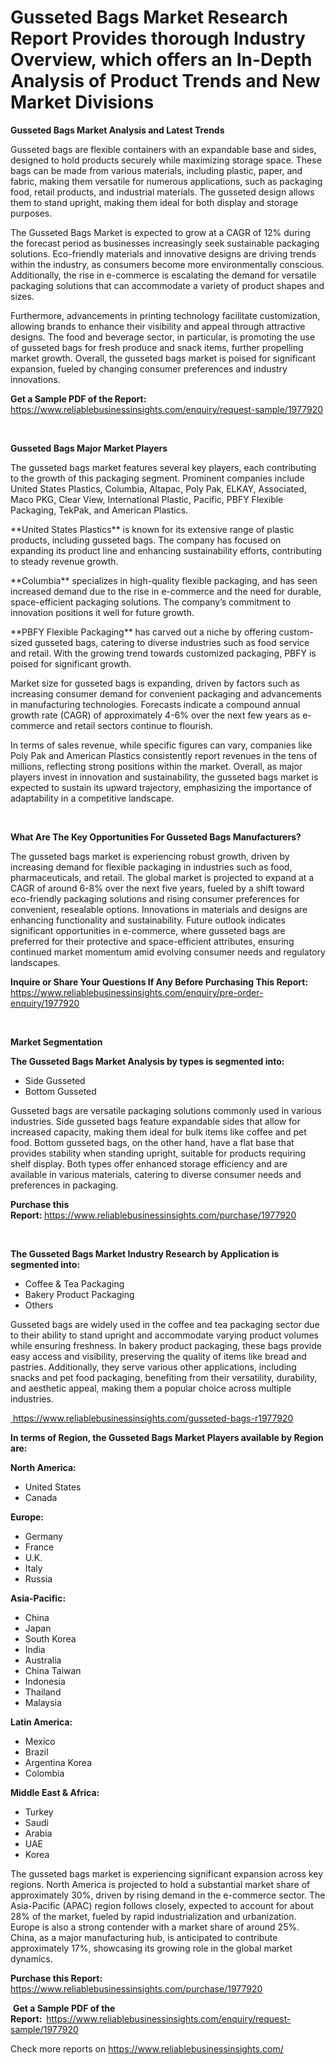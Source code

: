 <p><h1>Gusseted Bags Market Research Report Provides thorough Industry Overview, which offers an In-Depth Analysis of Product Trends and New Market Divisions</h1></p><p><strong>Gusseted Bags Market Analysis and Latest Trends</strong></p>
<p><p>Gusseted bags are flexible containers with an expandable base and sides, designed to hold products securely while maximizing storage space. These bags can be made from various materials, including plastic, paper, and fabric, making them versatile for numerous applications, such as packaging food, retail products, and industrial materials. The gusseted design allows them to stand upright, making them ideal for both display and storage purposes.</p><p>The Gusseted Bags Market is expected to grow at a CAGR of 12% during the forecast period as businesses increasingly seek sustainable packaging solutions. Eco-friendly materials and innovative designs are driving trends within the industry, as consumers become more environmentally conscious. Additionally, the rise in e-commerce is escalating the demand for versatile packaging solutions that can accommodate a variety of product shapes and sizes.</p><p>Furthermore, advancements in printing technology facilitate customization, allowing brands to enhance their visibility and appeal through attractive designs. The food and beverage sector, in particular, is promoting the use of gusseted bags for fresh produce and snack items, further propelling market growth. Overall, the gusseted bags market is poised for significant expansion, fueled by changing consumer preferences and industry innovations.</p></p>
<p><strong>Get a Sample PDF of the Report:&nbsp;</strong> <a href="https://www.reliablebusinessinsights.com/enquiry/request-sample/1977920?utm_campaign=2350&utm_medium=2&utm_source=Github&utm_content=ia&utm_term=08022025&utm_id=gusseted-bags">https://www.reliablebusinessinsights.com/enquiry/request-sample/1977920</a></p>
<p>&nbsp;</p>
<p><strong>Gusseted Bags Major Market Players</strong></p>
<p><p>The gusseted bags market features several key players, each contributing to the growth of this packaging segment. Prominent companies include United States Plastics, Columbia, Altapac, Poly Pak, ELKAY, Associated, Maco PKG, Clear View, International Plastic, Pacific, PBFY Flexible Packaging, TekPak, and American Plastics. </p><p>**United States Plastics** is known for its extensive range of plastic products, including gusseted bags. The company has focused on expanding its product line and enhancing sustainability efforts, contributing to steady revenue growth. </p><p>**Columbia** specializes in high-quality flexible packaging, and has seen increased demand due to the rise in e-commerce and the need for durable, space-efficient packaging solutions. The company’s commitment to innovation positions it well for future growth.</p><p>**PBFY Flexible Packaging** has carved out a niche by offering custom-sized gusseted bags, catering to diverse industries such as food service and retail. With the growing trend towards customized packaging, PBFY is poised for significant growth.</p><p>Market size for gusseted bags is expanding, driven by factors such as increasing consumer demand for convenient packaging and advancements in manufacturing technologies. Forecasts indicate a compound annual growth rate (CAGR) of approximately 4-6% over the next few years as e-commerce and retail sectors continue to flourish.</p><p>In terms of sales revenue, while specific figures can vary, companies like Poly Pak and American Plastics consistently report revenues in the tens of millions, reflecting strong positions within the market. Overall, as major players invest in innovation and sustainability, the gusseted bags market is expected to sustain its upward trajectory, emphasizing the importance of adaptability in a competitive landscape.</p></p>
<p>&nbsp;</p>
<p><strong>What Are The Key Opportunities For Gusseted Bags Manufacturers?</strong></p>
<p><p>The gusseted bags market is experiencing robust growth, driven by increasing demand for flexible packaging in industries such as food, pharmaceuticals, and retail. The global market is projected to expand at a CAGR of around 6-8% over the next five years, fueled by a shift toward eco-friendly packaging solutions and rising consumer preferences for convenient, resealable options. Innovations in materials and designs are enhancing functionality and sustainability. Future outlook indicates significant opportunities in e-commerce, where gusseted bags are preferred for their protective and space-efficient attributes, ensuring continued market momentum amid evolving consumer needs and regulatory landscapes.</p></p>
<p><strong>Inquire or Share Your Questions If Any Before Purchasing This Report:</strong> <a href="https://www.reliablebusinessinsights.com/enquiry/pre-order-enquiry/1977920?utm_campaign=2350&utm_medium=2&utm_source=Github&utm_content=ia&utm_term=08022025&utm_id=gusseted-bags">https://www.reliablebusinessinsights.com/enquiry/pre-order-enquiry/1977920</a></p>
<p>&nbsp;</p>
<p><strong>Market Segmentation</strong></p>
<p><strong>The Gusseted Bags Market Analysis by types is segmented into:</strong></p>
<p><ul><li>Side Gusseted</li><li>Bottom Gusseted</li></ul></p>
<p><p>Gusseted bags are versatile packaging solutions commonly used in various industries. Side gusseted bags feature expandable sides that allow for increased capacity, making them ideal for bulk items like coffee and pet food. Bottom gusseted bags, on the other hand, have a flat base that provides stability when standing upright, suitable for products requiring shelf display. Both types offer enhanced storage efficiency and are available in various materials, catering to diverse consumer needs and preferences in packaging.</p></p>
<p><strong>Purchase this Report:&nbsp;</strong><a href="https://www.reliablebusinessinsights.com/purchase/1977920?utm_campaign=2350&utm_medium=2&utm_source=Github&utm_content=ia&utm_term=08022025&utm_id=gusseted-bags">https://www.reliablebusinessinsights.com/purchase/1977920</a></p>
<p>&nbsp;</p>
<p><strong>The Gusseted Bags Market Industry Research by Application is segmented into:</strong></p>
<p><ul><li>Coffee & Tea Packaging</li><li>Bakery Product Packaging</li><li>Others</li></ul></p>
<p><p>Gusseted bags are widely used in the coffee and tea packaging sector due to their ability to stand upright and accommodate varying product volumes while ensuring freshness. In bakery product packaging, these bags provide easy access and visibility, preserving the quality of items like bread and pastries. Additionally, they serve various other applications, including snacks and pet food packaging, benefiting from their versatility, durability, and aesthetic appeal, making them a popular choice across multiple industries.</p></p>
<p><a href="https://www.reliablebusinessinsights.com/gusseted-bags-r1977920?utm_campaign=2350&utm_medium=2&utm_source=Github&utm_content=ia&utm_term=08022025&utm_id=gusseted-bags">&nbsp;https://www.reliablebusinessinsights.com/gusseted-bags-r1977920</a></p>
<p><strong>In terms of Region, the Gusseted Bags Market Players available by Region are:</strong></p>
<p>
    <p> <strong> North America: </strong>
        <ul>
            <li>United States</li>
            <li>Canada</li>
        </ul>
        </p> 
    <p> <strong> Europe: </strong>
        <ul>
            <li>Germany</li>
            <li>France</li>
            <li>U.K.</li>
            <li>Italy</li>
            <li>Russia</li>
        </ul>
        </p> 
    <p> <strong> Asia-Pacific: </strong>
        <ul>
            <li>China</li>
            <li>Japan</li>
            <li>South Korea</li>
            <li>India</li>
            <li>Australia</li>
            <li>China Taiwan</li>
            <li>Indonesia</li>
            <li>Thailand</li>
            <li>Malaysia</li>
        </ul>
        </p> 
    <p> <strong> Latin America: </strong>
        <ul>
            <li>Mexico</li>
            <li>Brazil</li>
            <li>Argentina Korea</li>
            <li>Colombia</li>
        </ul>
        </p> 
    <p> <strong> Middle East & Africa: </strong>
        <ul>
            <li>Turkey</li>
            <li>Saudi</li>
            <li>Arabia</li>
            <li>UAE</li>
            <li>Korea</li>
        </ul>
    </p>
    </p>
<p><p>The gusseted bags market is experiencing significant expansion across key regions. North America is projected to hold a substantial market share of approximately 30%, driven by rising demand in the e-commerce sector. The Asia-Pacific (APAC) region follows closely, expected to account for about 28% of the market, fueled by rapid industrialization and urbanization. Europe is also a strong contender with a market share of around 25%. China, as a major manufacturing hub, is anticipated to contribute approximately 17%, showcasing its growing role in the global market dynamics.</p></p>
<p><strong>Purchase this Report: </strong><a href="https://www.reliablebusinessinsights.com/purchase/1977920?utm_campaign=2350&utm_medium=2&utm_source=Github&utm_content=ia&utm_term=08022025&utm_id=gusseted-bags">https://www.reliablebusinessinsights.com/purchase/1977920</a></p>
<p>&nbsp;<strong>Get a Sample PDF of the Report:&nbsp;&nbsp;</strong><a href="https://www.reliablebusinessinsights.com/enquiry/request-sample/1977920?utm_campaign=2350&utm_medium=2&utm_source=Github&utm_content=ia&utm_term=08022025&utm_id=gusseted-bags">https://www.reliablebusinessinsights.com/enquiry/request-sample/1977920</a></p>
<p><strong></strong></p>
<p>Check more reports on <a href="https://www.reliablebusinessinsights.com/?utm_campaign=2350&utm_medium=2&utm_source=Github&utm_content=ia&utm_term=08022025&utm_id=gusseted-bags">https://www.reliablebusinessinsights.com/</a></p>